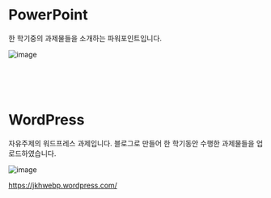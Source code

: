 # PowerPoint

한 학기중의 과제물들을 소개하는 파워포인트입니다.
<br>

![image](https://github.com/rudgh4493/WebProgramming/assets/70314961/9ef90108-45f3-45a1-8fb3-29d58709fcc3)

<br>
<br>
<br>

# WordPress

자유주제의 워드프레스 과제입니다. 
블로그로 만들어 한 학기동안 수행한 과제물들을 업로드하였습니다.
<br>

![image](https://github.com/rudgh4493/WebProgramming/assets/70314961/2a574618-fd0e-4b92-9849-bd6ce61d136a)

https://jkhwebp.wordpress.com/

<br>
<br>
<br>
